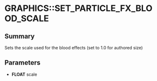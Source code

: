 # GRAPHICS::SET_PARTICLE_FX_BLOOD_SCALE

## Summary
Sets the scale used for the blood effects (set to 1.0 for authored size)

## Parameters
* **FLOAT** scale